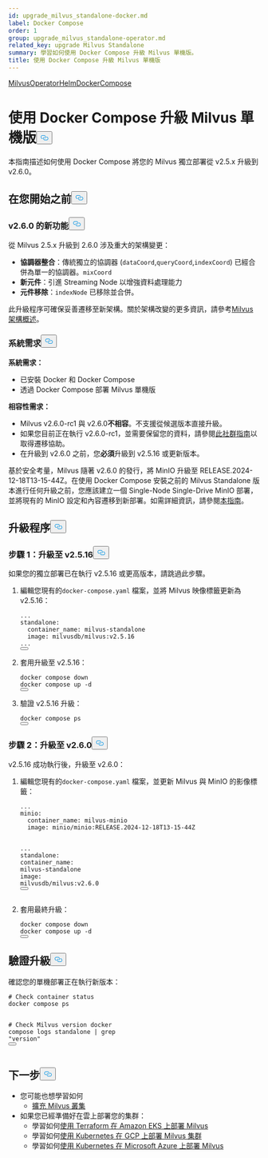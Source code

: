 ```yaml
---
id: upgrade_milvus_standalone-docker.md
label: Docker Compose
order: 1
group: upgrade_milvus_standalone-operator.md
related_key: upgrade Milvus Standalone
summary: 學習如何使用 Docker Compose 升級 Milvus 單機版。
title: 使用 Docker Compose 升級 Milvus 單機版
---
```

<div class="tab-wrapper"><a href="/docs/zh-hant/upgrade_milvus_standalone-operator.md" class=''>Milvus</a><a href="/docs/zh-hant/upgrade_milvus_standalone-helm.md" class=''>OperatorHelmDocker</a><a href="/docs/zh-hant/upgrade_milvus_standalone-docker.md" class='active '>Compose</a></div>
<h1 id="Upgrade-Milvus-Standalone-with-Docker-Compose" class="common-anchor-header">使用 Docker Compose 升級 Milvus 單機版<button data-href="#Upgrade-Milvus-Standalone-with-Docker-Compose" class="anchor-icon" translate="no">
      <svg translate="no"
        aria-hidden="true"
        focusable="false"
        height="20"
        version="1.1"
        viewBox="0 0 16 16"
        width="16"
      >
        <path
          fill="#0092E4"
          fill-rule="evenodd"
          d="M4 9h1v1H4c-1.5 0-3-1.69-3-3.5S2.55 3 4 3h4c1.45 0 3 1.69 3 3.5 0 1.41-.91 2.72-2 3.25V8.59c.58-.45 1-1.27 1-2.09C10 5.22 8.98 4 8 4H4c-.98 0-2 1.22-2 2.5S3 9 4 9zm9-3h-1v1h1c1 0 2 1.22 2 2.5S13.98 12 13 12H9c-.98 0-2-1.22-2-2.5 0-.83.42-1.64 1-2.09V6.25c-1.09.53-2 1.84-2 3.25C6 11.31 7.55 13 9 13h4c1.45 0 3-1.69 3-3.5S14.5 6 13 6z"
        ></path>
      </svg>
    </button></h1><p>本指南描述如何使用 Docker Compose 將您的 Milvus 獨立部署從 v2.5.x 升級到 v2.6.0。</p>
<h2 id="Before-you-start" class="common-anchor-header">在您開始之前<button data-href="#Before-you-start" class="anchor-icon" translate="no">
      <svg translate="no"
        aria-hidden="true"
        focusable="false"
        height="20"
        version="1.1"
        viewBox="0 0 16 16"
        width="16"
      >
        <path
          fill="#0092E4"
          fill-rule="evenodd"
          d="M4 9h1v1H4c-1.5 0-3-1.69-3-3.5S2.55 3 4 3h4c1.45 0 3 1.69 3 3.5 0 1.41-.91 2.72-2 3.25V8.59c.58-.45 1-1.27 1-2.09C10 5.22 8.98 4 8 4H4c-.98 0-2 1.22-2 2.5S3 9 4 9zm9-3h-1v1h1c1 0 2 1.22 2 2.5S13.98 12 13 12H9c-.98 0-2-1.22-2-2.5 0-.83.42-1.64 1-2.09V6.25c-1.09.53-2 1.84-2 3.25C6 11.31 7.55 13 9 13h4c1.45 0 3-1.69 3-3.5S14.5 6 13 6z"
        ></path>
      </svg>
    </button></h2><h3 id="Whats-new-in-v260" class="common-anchor-header">v2.6.0 的新功能<button data-href="#Whats-new-in-v260" class="anchor-icon" translate="no">
      <svg translate="no"
        aria-hidden="true"
        focusable="false"
        height="20"
        version="1.1"
        viewBox="0 0 16 16"
        width="16"
      >
        <path
          fill="#0092E4"
          fill-rule="evenodd"
          d="M4 9h1v1H4c-1.5 0-3-1.69-3-3.5S2.55 3 4 3h4c1.45 0 3 1.69 3 3.5 0 1.41-.91 2.72-2 3.25V8.59c.58-.45 1-1.27 1-2.09C10 5.22 8.98 4 8 4H4c-.98 0-2 1.22-2 2.5S3 9 4 9zm9-3h-1v1h1c1 0 2 1.22 2 2.5S13.98 12 13 12H9c-.98 0-2-1.22-2-2.5 0-.83.42-1.64 1-2.09V6.25c-1.09.53-2 1.84-2 3.25C6 11.31 7.55 13 9 13h4c1.45 0 3-1.69 3-3.5S14.5 6 13 6z"
        ></path>
      </svg>
    </button></h3><p>從 Milvus 2.5.x 升級到 2.6.0 涉及重大的架構變更：</p>
<ul>
<li><strong>協調器整合</strong>：傳統獨立的協調器 (<code translate="no">dataCoord</code>,<code translate="no">queryCoord</code>,<code translate="no">indexCoord</code>) 已經合併為單一的協調器。<code translate="no">mixCoord</code></li>
<li><strong>新元件</strong>：引進 Streaming Node 以增強資料處理能力</li>
<li><strong>元件移除</strong>：<code translate="no">indexNode</code> 已移除並合併。</li>
</ul>
<p>此升級程序可確保妥善遷移至新架構。關於架構改變的更多資訊，請參考<a href="/docs/zh-hant/architecture_overview.md">Milvus 架構概述</a>。</p>
<h3 id="Requirements" class="common-anchor-header">系統需求<button data-href="#Requirements" class="anchor-icon" translate="no">
      <svg translate="no"
        aria-hidden="true"
        focusable="false"
        height="20"
        version="1.1"
        viewBox="0 0 16 16"
        width="16"
      >
        <path
          fill="#0092E4"
          fill-rule="evenodd"
          d="M4 9h1v1H4c-1.5 0-3-1.69-3-3.5S2.55 3 4 3h4c1.45 0 3 1.69 3 3.5 0 1.41-.91 2.72-2 3.25V8.59c.58-.45 1-1.27 1-2.09C10 5.22 8.98 4 8 4H4c-.98 0-2 1.22-2 2.5S3 9 4 9zm9-3h-1v1h1c1 0 2 1.22 2 2.5S13.98 12 13 12H9c-.98 0-2-1.22-2-2.5 0-.83.42-1.64 1-2.09V6.25c-1.09.53-2 1.84-2 3.25C6 11.31 7.55 13 9 13h4c1.45 0 3-1.69 3-3.5S14.5 6 13 6z"
        ></path>
      </svg>
    </button></h3><p><strong>系統需求：</strong></p>
<ul>
<li>已安裝 Docker 和 Docker Compose</li>
<li>透過 Docker Compose 部署 Milvus 單機版</li>
</ul>
<p><strong>相容性需求：</strong></p>
<ul>
<li>Milvus v2.6.0-rc1 與 v2.6.0<strong>不相容</strong>。不支援從候選版本直接升級。</li>
<li>如果您目前正在執行 v2.6.0-rc1，並需要保留您的資料，請參閱<a href="https://github.com/milvus-io/milvus/issues/43538#issuecomment-3112808997">此社群指南</a>以取得遷移協助。</li>
<li>在升級到 v2.6.0 之前，您<strong>必須</strong>升級到 v2.5.16 或更新版本。</li>
</ul>
<div class="alter note">
<p>基於安全考量，Milvus 隨著 v2.6.0 的發行，將 MinIO 升級至 RELEASE.2024-12-18T13-15-44Z。在使用 Docker Compose 安裝之前的 Milvus Standalone 版本進行任何升級之前，您應該建立一個 Single-Node Single-Drive MinIO 部署，並將現有的 MinIO 設定和內容遷移到新部署。如需詳細資訊，請參閱<a href="https://min.io/docs/minio/linux/operations/install-deploy-manage/migrate-fs-gateway.html#id2">本指南</a>。</p>
</div>
<h2 id="Upgrade-process" class="common-anchor-header">升級程序<button data-href="#Upgrade-process" class="anchor-icon" translate="no">
      <svg translate="no"
        aria-hidden="true"
        focusable="false"
        height="20"
        version="1.1"
        viewBox="0 0 16 16"
        width="16"
      >
        <path
          fill="#0092E4"
          fill-rule="evenodd"
          d="M4 9h1v1H4c-1.5 0-3-1.69-3-3.5S2.55 3 4 3h4c1.45 0 3 1.69 3 3.5 0 1.41-.91 2.72-2 3.25V8.59c.58-.45 1-1.27 1-2.09C10 5.22 8.98 4 8 4H4c-.98 0-2 1.22-2 2.5S3 9 4 9zm9-3h-1v1h1c1 0 2 1.22 2 2.5S13.98 12 13 12H9c-.98 0-2-1.22-2-2.5 0-.83.42-1.64 1-2.09V6.25c-1.09.53-2 1.84-2 3.25C6 11.31 7.55 13 9 13h4c1.45 0 3-1.69 3-3.5S14.5 6 13 6z"
        ></path>
      </svg>
    </button></h2><h3 id="Step-1-Upgrade-to-v2516" class="common-anchor-header">步驟 1：升級至 v2.5.16<button data-href="#Step-1-Upgrade-to-v2516" class="anchor-icon" translate="no">
      <svg translate="no"
        aria-hidden="true"
        focusable="false"
        height="20"
        version="1.1"
        viewBox="0 0 16 16"
        width="16"
      >
        <path
          fill="#0092E4"
          fill-rule="evenodd"
          d="M4 9h1v1H4c-1.5 0-3-1.69-3-3.5S2.55 3 4 3h4c1.45 0 3 1.69 3 3.5 0 1.41-.91 2.72-2 3.25V8.59c.58-.45 1-1.27 1-2.09C10 5.22 8.98 4 8 4H4c-.98 0-2 1.22-2 2.5S3 9 4 9zm9-3h-1v1h1c1 0 2 1.22 2 2.5S13.98 12 13 12H9c-.98 0-2-1.22-2-2.5 0-.83.42-1.64 1-2.09V6.25c-1.09.53-2 1.84-2 3.25C6 11.31 7.55 13 9 13h4c1.45 0 3-1.69 3-3.5S14.5 6 13 6z"
        ></path>
      </svg>
    </button></h3><div class="alert note">
<p>如果您的獨立部署已在執行 v2.5.16 或更高版本，請跳過此步驟。</p>
</div>
<ol>
<li><p>編輯您現有的<code translate="no">docker-compose.yaml</code> 檔案，並將 Milvus 映像標籤更新為 v2.5.16：</p>
<pre><code translate="no" class="language-yaml"><span class="hljs-string">...</span>
<span class="hljs-attr">standalone:</span>
  <span class="hljs-attr">container_name:</span> <span class="hljs-string">milvus-standalone</span>
  <span class="hljs-attr">image:</span> <span class="hljs-string">milvusdb/milvus:v2.5.16</span>
<span class="hljs-string">...</span>
<button class="copy-code-btn"></button></code></pre></li>
<li><p>套用升級至 v2.5.16：</p>
<pre><code translate="no" class="language-bash">docker compose down
docker compose up -d
<button class="copy-code-btn"></button></code></pre></li>
<li><p>驗證 v2.5.16 升級：</p>
<pre><code translate="no" class="language-bash">docker compose ps
<button class="copy-code-btn"></button></code></pre></li>
</ol>
<h3 id="Step-2-Upgrade-to-v260" class="common-anchor-header">步驟 2：升級至 v2.6.0<button data-href="#Step-2-Upgrade-to-v260" class="anchor-icon" translate="no">
      <svg translate="no"
        aria-hidden="true"
        focusable="false"
        height="20"
        version="1.1"
        viewBox="0 0 16 16"
        width="16"
      >
        <path
          fill="#0092E4"
          fill-rule="evenodd"
          d="M4 9h1v1H4c-1.5 0-3-1.69-3-3.5S2.55 3 4 3h4c1.45 0 3 1.69 3 3.5 0 1.41-.91 2.72-2 3.25V8.59c.58-.45 1-1.27 1-2.09C10 5.22 8.98 4 8 4H4c-.98 0-2 1.22-2 2.5S3 9 4 9zm9-3h-1v1h1c1 0 2 1.22 2 2.5S13.98 12 13 12H9c-.98 0-2-1.22-2-2.5 0-.83.42-1.64 1-2.09V6.25c-1.09.53-2 1.84-2 3.25C6 11.31 7.55 13 9 13h4c1.45 0 3-1.69 3-3.5S14.5 6 13 6z"
        ></path>
      </svg>
    </button></h3><p>v2.5.16 成功執行後，升級至 v2.6.0：</p>
<ol>
<li><p>編輯您現有的<code translate="no">docker-compose.yaml</code> 檔案，並更新 Milvus 與 MinIO 的影像標籤：</p>
<pre><code translate="no" class="language-yaml"><span class="hljs-string">...</span>
<span class="hljs-attr">minio:</span>
  <span class="hljs-attr">container_name:</span> <span class="hljs-string">milvus-minio</span>
  <span class="hljs-attr">image:</span> <span class="hljs-string">minio/minio:RELEASE.2024-12-18T13-15-44Z</span>

<span class="hljs-string">...</span>
<span class="hljs-attr">standalone:</span>
  <span class="hljs-attr">container_name:</span> <span class="hljs-string">milvus-standalone</span>
  <span class="hljs-attr">image:</span> <span class="hljs-string">milvusdb/milvus:v2.6.0</span>
<button class="copy-code-btn"></button></code></pre></li>
<li><p>套用最終升級：</p>
<pre><code translate="no" class="language-bash">docker compose down
docker compose up -d
<button class="copy-code-btn"></button></code></pre></li>
</ol>
<h2 id="Verify-the-upgrade" class="common-anchor-header">驗證升級<button data-href="#Verify-the-upgrade" class="anchor-icon" translate="no">
      <svg translate="no"
        aria-hidden="true"
        focusable="false"
        height="20"
        version="1.1"
        viewBox="0 0 16 16"
        width="16"
      >
        <path
          fill="#0092E4"
          fill-rule="evenodd"
          d="M4 9h1v1H4c-1.5 0-3-1.69-3-3.5S2.55 3 4 3h4c1.45 0 3 1.69 3 3.5 0 1.41-.91 2.72-2 3.25V8.59c.58-.45 1-1.27 1-2.09C10 5.22 8.98 4 8 4H4c-.98 0-2 1.22-2 2.5S3 9 4 9zm9-3h-1v1h1c1 0 2 1.22 2 2.5S13.98 12 13 12H9c-.98 0-2-1.22-2-2.5 0-.83.42-1.64 1-2.09V6.25c-1.09.53-2 1.84-2 3.25C6 11.31 7.55 13 9 13h4c1.45 0 3-1.69 3-3.5S14.5 6 13 6z"
        ></path>
      </svg>
    </button></h2><p>確認您的單機部署正在執行新版本：</p>
<pre><code translate="no" class="language-bash"><span class="hljs-comment"># Check container status</span>
docker compose ps

<span class="hljs-comment"># Check Milvus version</span>
docker compose logs standalone | grep <span class="hljs-string">&quot;version&quot;</span>
<button class="copy-code-btn"></button></code></pre>
<h2 id="Whats-next" class="common-anchor-header">下一步<button data-href="#Whats-next" class="anchor-icon" translate="no">
      <svg translate="no"
        aria-hidden="true"
        focusable="false"
        height="20"
        version="1.1"
        viewBox="0 0 16 16"
        width="16"
      >
        <path
          fill="#0092E4"
          fill-rule="evenodd"
          d="M4 9h1v1H4c-1.5 0-3-1.69-3-3.5S2.55 3 4 3h4c1.45 0 3 1.69 3 3.5 0 1.41-.91 2.72-2 3.25V8.59c.58-.45 1-1.27 1-2.09C10 5.22 8.98 4 8 4H4c-.98 0-2 1.22-2 2.5S3 9 4 9zm9-3h-1v1h1c1 0 2 1.22 2 2.5S13.98 12 13 12H9c-.98 0-2-1.22-2-2.5 0-.83.42-1.64 1-2.09V6.25c-1.09.53-2 1.84-2 3.25C6 11.31 7.55 13 9 13h4c1.45 0 3-1.69 3-3.5S14.5 6 13 6z"
        ></path>
      </svg>
    </button></h2><ul>
<li>您可能也想學習如何<ul>
<li><a href="/docs/zh-hant/scaleout.md">擴充 Milvus 叢集</a></li>
</ul></li>
<li>如果您已經準備好在雲上部署您的集群：<ul>
<li>學習如何<a href="/docs/zh-hant/eks.md">使用 Terraform 在 Amazon EKS 上部署 Milvus</a></li>
<li>學習如何<a href="/docs/zh-hant/gcp.md">使用 Kubernetes 在 GCP 上部署 Milvus 集群</a></li>
<li>學習如何<a href="/docs/zh-hant/azure.md">使用 Kubernetes 在 Microsoft Azure 上部署 Milvus</a></li>
</ul></li>
</ul>
